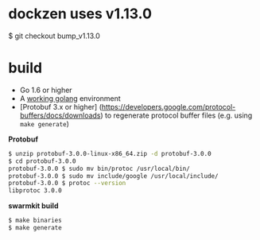 # dockzen uses v1.13.0
$ git checkout bump_v1.13.0

# build
-   Go 1.6 or higher
-   A [working golang](https://golang.org/doc/code.html) environment
-   [Protobuf 3.x or higher] (https://developers.google.com/protocol-buffers/docs/downloads) to regenerate protocol buffer files (e.g. using `make generate`)

**Protobuf**
```sh
$ unzip protobuf-3.0.0-linux-x86_64.zip -d protobuf-3.0.0
$ cd protobuf-3.0.0
protobuf-3.0.0 $ sudo mv bin/protoc /usr/local/bin/
protobuf-3.0.0 $ sudo mv include/google /usr/local/include/
protobuf-3.0.0 $ protoc --version
libprotoc 3.0.0 
```
**swarmkit build**
```sh
$ make binaries
$ make generate
```
